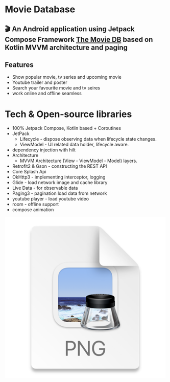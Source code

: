 # Movie Database
## 🎬 An Android application using Jetpack Compose Framework [The Movie DB](https://www.themoviedb.org) based on Kotlin MVVM architecture and paging 

## Features

- Show popular movie, tv series and upcoming movie
- Youtube trailer and poster
- Search your favourite movie and tv seires
- work online and offline seamless

# Tech & Open-source libraries
- 100% Jetpack Compose, Kotlin based + Coroutines
- JetPack
    - Lifecycle - dispose observing data when lifecycle state changes.
    - ViewModel - UI related data holder, lifecycle aware.
- dependency injection with hilt
- Architecture
    - MVVM Architecture (View - ViewModel - Model) layers.
- Retrofit2 & Gson - constructing the REST API
- Core Splash Api
- OkHttp3 - implementing interceptor, logging
- Glide - load network image and cache library
- Live Data - for observable data
- Paging3 - pagination load data from network
- youtube player - load youtube video
- room - offline support
- compose animation


![img.png](img.png)
